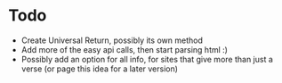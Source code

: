 # Todo
* Create Universal Return, possibly its own method
* Add more of the easy api calls, then start parsing html :)
* Possibly add an option for all info, for sites that give more than just a verse (or page this idea for a later version)